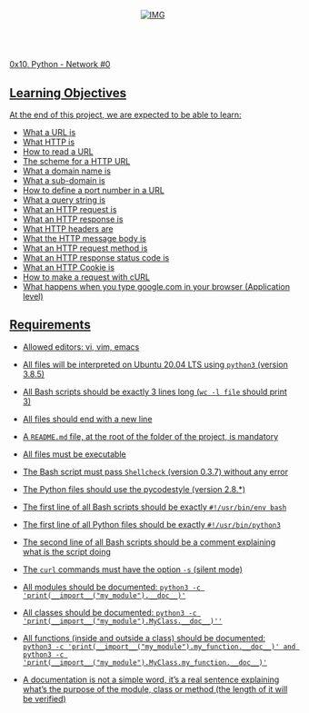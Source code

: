 <!-- repo image -->
<br />
<div align="center">
  <a href="https://github.com/github_username/repo_name">
    <img src="https://github.com/Abubacer/README-Template/blob/master/images/banner.png" alt="IMG" 
  </a>

<h1 align="center"></h1>
<div align="left">
<br />

0x10. Python - Network #0

## Learning Objectives

At the end of this project, we are expected to be able to learn:

- What a URL is
- What HTTP is
- How to read a URL
- The scheme for a HTTP URL
- What a domain name is
- What a sub-domain is
- How to define a port number in a URL
- What a query string is
- What an HTTP request is
- What an HTTP response is
- What HTTP headers are
- What the HTTP message body is
- What an HTTP request method is
- What an HTTP response status code is
- What an HTTP Cookie is
- How to make a request with cURL
- What happens when you type google.com in your browser (Application level)

## Requirements

- Allowed editors: vi, vim, emacs
- All files will be interpreted on Ubuntu 20.04 LTS using ```python3``` (version 3.8.5)
- All Bash scripts should be exactly 3 lines long (```wc -l file``` should print 3)
- All files should end with a new line

- A ```README.md``` file, at the root of the folder of the project, is mandatory
- All files must be executable
- The Bash script must pass ```Shellcheck``` (version 0.3.7) without any error
- The Python files should use the pycodestyle (version 2.8.*)
- The first line of all Bash scripts should be exactly ```#!/usr/bin/env bash```
- The first line of all Python files should be exactly ```#!/usr/bin/python3```
- The second line of all Bash scripts should be a comment explaining what is the script doing
- The ```curl``` commands must have the option ```-s``` (silent mode)
- All modules should be documented: ```python3 -c 'print(__import__("my_module").__doc__)'```
- All classes should be documented: ```python3 -c 'print(__import__("my_module").MyClass.__doc__)''```
- All functions (inside and outside a class) should be documented: ```python3 -c 'print(__import__("my_module").my_function.__doc__)' and python3 -c 'print(__import__("my_module").MyClass.my_function.__doc__)'```
- A documentation is not a simple word, it’s a real sentence explaining what’s the purpose of the module, class or method (the length of it will be verified)
